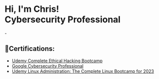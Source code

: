 <h1>Hi, I'm Chris! <br> Cybersecurity Professional</a> </h1>
- 
 <h2>📄Certifications:</h2>
 
  - [Udemy Complete Ethical Hacking Bootcamp](https://www.udemy.com/certificate/UC-decee760-279e-44f8-ae91-6fe20473a3e6/)
  - [Google Cybersecurity Professional](https://coursera.org/share/3cf93cc18aaeb7ed555e402d93da7709)
  - [Udemy Linux Administration: The Complete Linux Bootcamp for 2023](https://www.udemy.com/certificate/UC-2c22cee7-5bd7-4dc1-b9dc-26e1eb7b5aed/)

<!--

Here are some ideas to get you started:

- 🔭 I’m currently working on ...
- 🌱 I’m currently learning ...
- 👯 I’m looking to collaborate on ...
- 🤔 I’m looking for help with ...
- 💬 Ask me about ...
- 📫 How to reach me: ...
- 😄 Pronouns: ...
- ⚡ Fun fact: ...
-->
